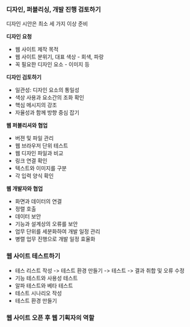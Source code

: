 ### 디자인, 퍼블리싱, 개발 진행 검토하기
디자인 시안은 최소 세 가지 이상 준비

**디자인 요청**

* 웹 사이트 제작 목적
* 웹 사이트 분위기, 대표 색상 - 회색, 파랑
* 꼭 필요한 디자인 요소 - 이미지 등

**디자인 검토하기**

* 일관성: 디자인 요소의 통일성
* 색상 사용과 요소간의 조화 확인
* 핵심 메시지의 강조
* 자율성과 함께 방향 중심 잡기

**웹 퍼블리셔와 협업**

* 버젼 및 파일 관리
* 웹 브라우저 단위 테스트
* 웹 디자인 파일과 비교
* 링크 연결 확인
* 텍스트와 이미지를 구분
* 각 입력 양식 확인

**웹 개발자와 협업**

* 화면과 데이터의 연결
* 정렬 호출
* 데이터 보안
* 기능과 설계상의 오류를 보안
* 업무 단위를 세분화하여 개발 일정 관리
* 병렬 업무 진행으로 개발 일정 효율화

### 웹 사이트 테스트하기

* 테스 리스트 작성 -> 테스트 환경 만들기 -> 테스트 -> 결과 취합 및 오류 수정
* 기능 테스트와 사용성 테스트
* 알파 테스트와 베타 테스트
* 테스트 시나리오 작성
* 테스트 환경 만들기

### 웹 사이트 오픈 후 웹 기획자의 역할
